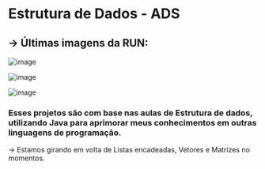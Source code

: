 # Estrutura de Dados - ADS

## -> Últimas imagens da RUN:

![image](https://github.com/user-attachments/assets/6048317e-d49a-4dc2-93e6-aca2e8a60bba)

![image](https://github.com/user-attachments/assets/03528ecd-3c3a-42a6-b15f-1e1f2b385637)

![image](https://github.com/user-attachments/assets/91c57fb0-ae05-4848-8604-f93bceaca152)

### Esses projetos são com base nas aulas de Estrutura de dados, utilizando Java para aprimorar meus conhecimentos em outras linguagens de programação.
-> Estamos girando em volta de Listas encadeadas, Vetores e Matrizes no momentos.
